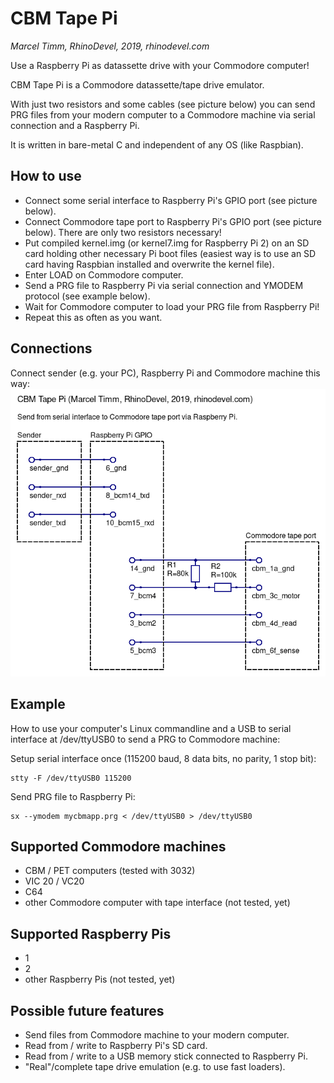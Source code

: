 # CBM Tape Pi
*Marcel Timm, RhinoDevel, 2019, rhinodevel.com*

Use a Raspberry Pi as datassette drive with your Commodore computer!

CBM Tape Pi is a Commodore datassette/tape drive emulator.

With just two resistors and some cables (see picture below) you can send PRG files from your modern computer to a Commodore machine via serial connection and a Raspberry Pi.

It is written in bare-metal C and independent of any OS (like Raspbian).

## How to use

- Connect some serial interface to Raspberry Pi's GPIO port (see picture below).
- Connect Commodore tape port to Raspberry Pi's GPIO port (see picture below). There are only two resistors necessary!
- Put compiled kernel.img (or kernel7.img for Raspberry Pi 2) on an SD card holding other necessary Pi boot files (easiest way is to use an SD card having Raspbian installed and overwrite the kernel file).
- Enter LOAD on Commodore computer.
- Send a PRG file to Raspberry Pi via serial connection and YMODEM protocol (see example below).
- Wait for Commodore computer to load your PRG file from Raspberry Pi!
- Repeat this as often as you want.

## Connections
Connect sender (e.g. your PC), Raspberry Pi and Commodore machine this way:
![Wiring](./docs/Serial%20to%20CBM%20tape%20via%20Raspberry%20Pi%20(Marcel%20Timm%2C%20RhinoDevel).png)

## Example

How to use your computer's Linux commandline and a USB to serial interface at /dev/ttyUSB0 to send a PRG to Commodore machine:

Setup serial interface once (115200 baud, 8 data bits, no parity, 1 stop bit):
```shell
stty -F /dev/ttyUSB0 115200
```
Send PRG file to Raspberry Pi:
```shell
sx --ymodem mycbmapp.prg < /dev/ttyUSB0 > /dev/ttyUSB0
```
## Supported Commodore machines

- CBM / PET computers (tested with 3032)
- VIC 20 / VC20
- C64
- other Commodore computer with tape interface (not tested, yet)

## Supported Raspberry Pis

- 1
- 2
- other Raspberry Pis (not tested, yet)

## Possible future features

- Send files from Commodore machine to your modern computer.
- Read from / write to Raspberry Pi's SD card.
- Read from / write to a USB memory stick connected to Raspberry Pi.
- "Real"/complete tape drive emulation (e.g. to use fast loaders).
